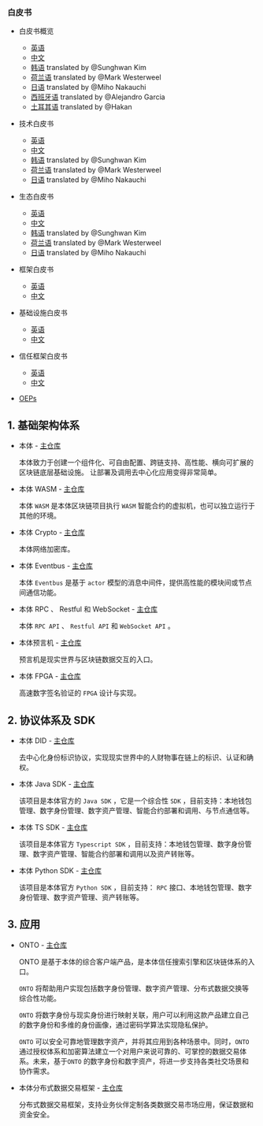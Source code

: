
### 白皮书
- 白皮书概览
    - [英语](https://ont.io/wp/Ontology-Introductory-White-Paper-EN.pdf) 
    - [中文](https://ont.io/wp/Ontology-Introductory-White-Paper-ZH.pdf)
    - [韩语](https://ont.io/wp/Ontology-Introductory-White-Paper-KR.pdf) translated by @Sunghwan Kim
    - [荷兰语](https://github.com/ontio/documentation/blob/master/nl-NL/Introductory%20White%20Paper%20-%20Dutch%20V1.pdf) translated by @Mark Westerweel
    - [日语](https://github.com/ontio/documentation/blob/master/jp_JP/Ontology%20Introductory%20White%20Paper%20JP.pdf) translated by @Miho Nakauchi
    - [西班牙语](https://github.com/ontio/documentation/blob/master/es-ES/Introductory%20White%20Paper%20-%20Spanish.pdf) translated by @Alejandro Garcia
    - [土耳其语](https://github.com/ontio/documentation/blob/master/tr_TR/Introductory%20White%20Paper%20-%20Turkish.pdf) translated by @Hakan
- 技术白皮书
    - [英语](https://github.com/ontio/Documentation/blob/master/Ontology-technology-white-paper-EN.pdf)
    - [中文](https://ont.io/wp/Ontology-technology-white-paper-ZH.pdf)
    - [韩语](https://ont.io/wp/Ontology-technology-white-paper-KR.pdf) translated by @Sunghwan Kim
    - [荷兰语](https://github.com/ontio/documentation/blob/master/nl-NL/Technology%20White%20Paper%20-%20Dutch%20V1.pdf) translated by @Mark Westerweel
    - [日语](https://github.com/ontio/documentation/blob/master/jp_JP/Ontology%20Technology%20White%20Paper%20JP.pdf) translated by @Miho Nakauchi
- 生态白皮书
    - [英语](https://ont.io/wp/Ontology-Ecosystem-White-Paper-EN.pdf)
    - [中文](https://ont.io/wp/Ontology-Ecosystem-White-Paper-ZH.pdf)
    - [韩语](https://ont.io/wp/Ontology-Ecosystem-White-Paper-KR.pdf) translated by @Sunghwan Kim
    - [荷兰语](https://github.com/ontio/documentation/blob/master/nl-NL/Ecosystem%20White%20Paper%20-%20Dutch%20V1.pdf) translated by @Mark Westerweel
    - [日语](https://github.com/ontio/documentation/blob/master/jp_JP/Ontology%20Ecosystem%20White%20Paper-JP.pdf) translated by @Miho Nakauchi
- 框架白皮书
    - [英语](https://ont.io/wp/Ontology-Framework-White-Paper-EN-2.0.0.pdf)
    - [中文](https://ont.io/wp/Ontology-Framework-White-Paper-CH-2.0.0.pdf)
- 基础设施白皮书
    - [英语](https://ont.io/wp/Ontology-Infrastructure-White-Paper-EN-2.0.0.pdf)
    - [中文](https://ont.io/wp/Ontology-Infrastructure-White-Paper-CH-2.0.0.pdf)
- 信任框架白皮书
    - [英语](https://ont.io/wp/Ontology-Trust-Framework-White-Paper-EN-2.0.0.pdf)
    - [中文](https://ont.io/wp/Ontology-Trust-Framework-White-Paper-CH-2.0.0.pdf)

- [OEPs](https://github.com/ontio/OEPs)

## 1. 基础架构体系

- 本体 - [主仓库](https://github.com/ontio/ontology)

  本体致力于创建一个组件化、可自由配置、跨链支持、高性能、横向可扩展的区块链底层基础设施。 让部署及调用去中心化应用变得非常简单。

- 本体 WASM - [主仓库](https://github.com/ontio/ontology-wasm)

  本体 `WASM` 是本体区块链项目执行 `WASM` 智能合约的虚拟机，也可以独立运行于其他的环境。

- 本体 Crypto - [主仓库](https://github.com/ontio/ontology-crypto)

  本体网络加密库。

- 本体 Eventbus - [主仓库](https://github.com/ontio/ontology-eventbus)

  本体 `Eventbus` 是基于 `actor` 模型的消息中间件，提供高性能的模块间或节点间通信功能。

- 本体 RPC 、 Restful 和 WebSocket - [主仓库](https://github.com/ontio/documentation/tree/master/ontology-API)

  本体 `RPC API` 、 `Restful API` 和 `WebSocket API` 。

- 本体预言机 - [主仓库](https://github.com/ontio/ontology-oracle-py)

  预言机是现实世界与区块链数据交互的入口。

- 本体 FPGA - [主仓库](https://github.com/ontio/ontology-fpga)

  高速数字签名验证的 `FPGA` 设计与实现。

## 2. 协议体系及 SDK

- 本体 DID - [主仓库](https://github.com/ontio/ontology-DID)

  去中心化身份标识协议，实现现实世界中的人财物事在链上的标识、认证和确权。

- 本体 Java SDK - [主仓库](https://github.com/ontio/ontology-java-sdk)

  该项目是本体官方的 `Java SDK` ，它是一个综合性 `SDK` ，目前支持：本地钱包管理、数字身份管理、数字资产管理、智能合约部署和调用、与节点通信等。

- 本体 TS SDK - [主仓库](https://github.com/ontio/ontology-ts-sdk)

  该项目是本体官方 `Typescript SDK` ，目前支持：本地钱包管理、数字身份管理、数字资产管理、智能合约部署和调用以及资产转账等。

- 本体 Python SDK - [主仓库](https://github.com/ontio/ontology-python-sdk)

  该项目是本体官方 `Python SDK` ，目前支持： `RPC` 接口、本地钱包管理、数字身份管理、数字资产管理、资产转账等。

## 3. 应用

- ONTO - [主仓库](https://github.com/ontio/onto)

  ONTO 是基于本体的综合客户端产品，是本体信任搜索引擎和区块链体系的入口。 

  `ONTO`  将帮助用户实现包括数字身份管理、数字资产管理、分布式数据交换等综合性功能。 

  `ONTO` 将数字身份与现实身份进行映射关联，用户可以利用这款产品建立自己的数字身份和多维的身份画像，通过密码学算法实现隐私保护。

  `ONTO` 可以安全可靠地管理数字资产，并将其应用到各种场景中。同时，`ONTO` 通过授权体系和加密算法建立一个对用户来说可靠的、可掌控的数据交易体系。未来，基于`ONTO` 的数字身份和数字资产，将进一步支持各类社交场景和协作需求。

- 本体分布式数据交易框架 - [主仓库](https://github.com/ontio/ontology-ddxf)

  分布式数据交易框架，支持业务伙伴定制各类数据交易市场应用，保证数据和资金安全。

